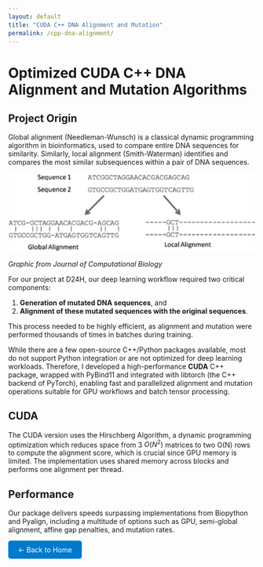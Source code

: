 ```yaml
---
layout: default
title: "CUDA C++ DNA Alignment and Mutation"
permalink: /cpp-dna-alignment/
---
```

# Optimized CUDA C++ DNA Alignment and Mutation Algorithms
## Project Origin

Global alignment (Needleman-Wunsch) is a classical dynamic programming algorithm in bioinformatics, used to compare entire DNA sequences for similarity. Similarly, local alignment (Smith-Waterman) identifies and compares the most similar subsequences within a pair of DNA sequences.

<img src="/imgs/images.png" alt="DNA Alignment Overview" width="600">

*Graphic from Journal of Computational Biology*

For our project at D24H, our deep learning workflow required two critical components:
1. **Generation of mutated DNA sequences**, and  
2. **Alignment of these mutated sequences with the original sequences**.

This process needed to be highly efficient, as alignment and mutation were performed thousands of times in batches during training.

While there are a few open-source C++/Python packages available, most do not support Python integration or are not optimized for deep learning workloads. Therefore, I developed a high-performance **CUDA** C++ package, wrapped with PyBind11 and integrated with libtorch (the C++ backend of PyTorch), enabling fast and parallelized alignment and mutation operations suitable for GPU workflows and batch tensor processing.

## CUDA
The CUDA version uses the Hirschberg Algorithm, a dynamic programming optimization which reduces space from 3 $O(N^2)$ matrices to two O(N) rows to compute the alignment score, which is crucial since GPU memory is limited. The implementation uses shared memory across blocks and performs one alignment per thread.

## Performance
Our package delivers speeds surpassing implementations from Biopython and Pyalign, including a multitude of options such as GPU, semi-global alignment, affine gap penalties, and mutation rates.

<a href="/" style="display: inline-block; padding: 10px 20px; background-color: #007acc; color: white; text-decoration: none; border-radius: 5px;">← Back to Home</a>
